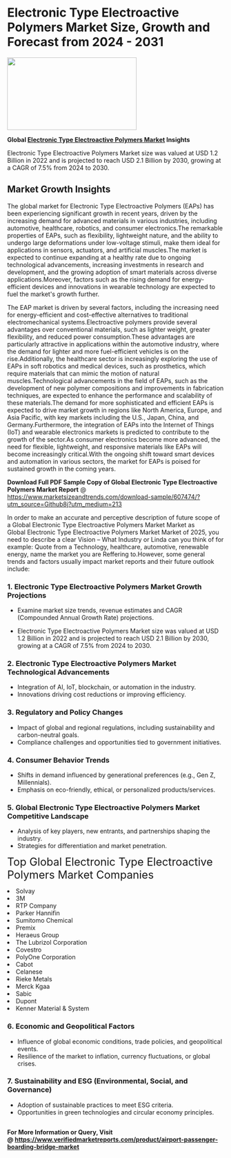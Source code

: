<H1>Electronic Type Electroactive Polymers Market Size, Growth and Forecast from 2024 - 2031</H1><img class="aligncenter size-medium wp-image-584254" src="https://thirdeyenews.in/wp-content/uploads/2024/09/Global-Market-Research-300x168.jpeg" alt="" width="300" height="168" /><p><strong>Global&nbsp;<a href="https://www.marketsizeandtrends.com/download-sample/607474/?utm_source=Github8j?utm_medium=213">Electronic Type Electroactive Polymers Market</a> Insights</strong></p><p>Electronic Type Electroactive Polymers Market size was valued at USD 1.2 Billion in 2022 and is projected to reach USD 2.1 Billion by 2030, growing at a CAGR of 7.5% from 2024 to 2030.</p><p><h2>Market Growth Insights</h2> <p>The global market for Electronic Type Electroactive Polymers (EAPs) has been experiencing significant growth in recent years, driven by the increasing demand for advanced materials in various industries, including automotive, healthcare, robotics, and consumer electronics.The remarkable properties of EAPs, such as flexibility, lightweight nature, and the ability to undergo large deformations under low-voltage stimuli, make them ideal for applications in sensors, actuators, and artificial muscles.The market is expected to continue expanding at a healthy rate due to ongoing technological advancements, increasing investments in research and development, and the growing adoption of smart materials across diverse applications.Moreover, factors such as the rising demand for energy-efficient devices and innovations in wearable technology are expected to fuel the market's growth further.</p> <p>The EAP market is driven by several factors, including the increasing need for energy-efficient and cost-effective alternatives to traditional electromechanical systems.Electroactive polymers provide several advantages over conventional materials, such as lighter weight, greater flexibility, and reduced power consumption.These advantages are particularly attractive in applications within the automotive industry, where the demand for lighter and more fuel-efficient vehicles is on the rise.Additionally, the healthcare sector is increasingly exploring the use of EAPs in soft robotics and medical devices, such as prosthetics, which require materials that can mimic the motion of natural muscles.Technological advancements in the field of EAPs, such as the development of new polymer compositions and improvements in fabrication techniques, are expected to enhance the performance and scalability of these materials.The demand for more sophisticated and efficient EAPs is expected to drive market growth in regions like North America, Europe, and Asia Pacific, with key markets including the U.S., Japan, China, and Germany.Furthermore, the integration of EAPs into the Internet of Things (IoT) and wearable electronics markets is predicted to contribute to the growth of the sector.As consumer electronics become more advanced, the need for flexible, lightweight, and responsive materials like EAPs will become increasingly critical.With the ongoing shift toward smart devices and automation in various sectors, the market for EAPs is poised for sustained growth in the coming years.</p> <p><span class=""><strong>Download Full PDF Sample Copy of Global Electronic Type Electroactive Polymers Market Report</strong> @ <a href="https://www.marketsizeandtrends.com/download-sample/607474/?utm_source=Github8j?utm_medium=213" target="_blank">https://www.marketsizeandtrends.com/download-sample/607474/?utm_source=Github8j?utm_medium=213</a></span></p><p>In order to make an accurate and perceptive description of future scope of a Global&nbsp;Electronic Type Electroactive Polymers Market Market as Global&nbsp;Electronic Type Electroactive Polymers Market Market of 2025, you need to describe a clear Vision &ndash; What Industry or Linda can you think of for example: Quote from a Technology, healthcare, automotive, renewable energy, name the market you are Reffering to.However, some general trends and factors usually impact market reports and their future outlook include:</p><h3>1.&nbsp;<strong>Electronic Type Electroactive Polymers Market Growth Projections</strong></h3><ul><li>Examine market size trends, revenue estimates and CAGR (Compounded Annual Growth Rate) projections.</li><li><p>Electronic Type Electroactive Polymers Market size was valued at USD 1.2 Billion in 2022 and is projected to reach USD 2.1 Billion by 2030, growing at a CAGR of 7.5% from 2024 to 2030.</p></li></ul><h3>2.&nbsp;<strong>Electronic Type Electroactive Polymers Market Technological Advancements</strong></h3><ul><li>Integration of AI, IoT, blockchain, or automation in the industry.</li><li>Innovations driving cost reductions or improving efficiency.</li></ul><h3>3.&nbsp;<strong>Regulatory and Policy Changes</strong></h3><ul><li>Impact of global and regional regulations, including sustainability and carbon-neutral goals.</li><li>Compliance challenges and opportunities tied to government initiatives.</li></ul><h3>4.&nbsp;<strong>Consumer Behavior Trends</strong></h3><ul><li>Shifts in demand influenced by generational preferences (e.g., Gen Z, Millennials).</li><li>Emphasis on eco-friendly, ethical, or personalized products/services.</li></ul><h3>5.&nbsp;<strong>Global Electronic Type Electroactive Polymers Market Competitive Landscape</strong></h3><ul><li>Analysis of key players, new entrants, and partnerships shaping the industry.</li><li>Strategies for differentiation and market penetration.</li></ul><p data-pm-slice="1 1 []"><span style="color: inherit; font-family: inherit; font-size: 25px;">Top Global Electronic Type Electroactive Polymers Market Companies</span></p><div class="" data-test-id=""><p><li>Solvay</li><li> 3M</li><li> RTP Company</li><li> Parker Hannifin</li><li> Sumitomo Chemical</li><li> Premix</li><li> Heraeus Group</li><li> The Lubrizol Corporation</li><li> Covestro</li><li> PolyOne Corporation</li><li> Cabot</li><li> Celanese</li><li> Rieke Metals</li><li> Merck Kgaa</li><li> Sabic</li><li> Dupont</li><li> Kenner Material & System</li></p></div><h3>6.&nbsp;<strong>Economic and Geopolitical Factors</strong></h3><ul><li>Influence of global economic conditions, trade policies, and geopolitical events.</li><li>Resilience of the market to inflation, currency fluctuations, or global crises.</li></ul><h3>7.&nbsp;<strong>Sustainability and ESG (Environmental, Social, and Governance)</strong></h3><ul><li>Adoption of sustainable practices to meet ESG criteria.</li><li>Opportunities in green technologies and circular economy principles.</li></ul><h2><strong style="font-size: 14px;">For More Information or Query, Visit @&nbsp;</strong><a style="background-color: #ffffff; font-size: 14px;" href="https://www.marketsizeandtrends.com/report/electronic-type-electroactive-polymers-market/" target="_blank">https://www.verifiedmarketreports.com/product/airport-passenger-boarding-bridge-market</a></h2>